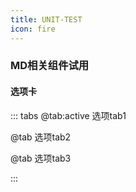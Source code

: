 ```yaml
---
title: UNIT-TEST
icon: fire
---
```

### MD相关组件试用

#### 选项卡
::: tabs
@tab:active  选项tab1

<!-- tab 1 内容 -->

@tab 选项tab2

<!-- tab 2 内容 -->

@tab 选项tab3

<!-- tab 3 将会被默认激活 -->

<!-- tab 3 内容 -->
:::



